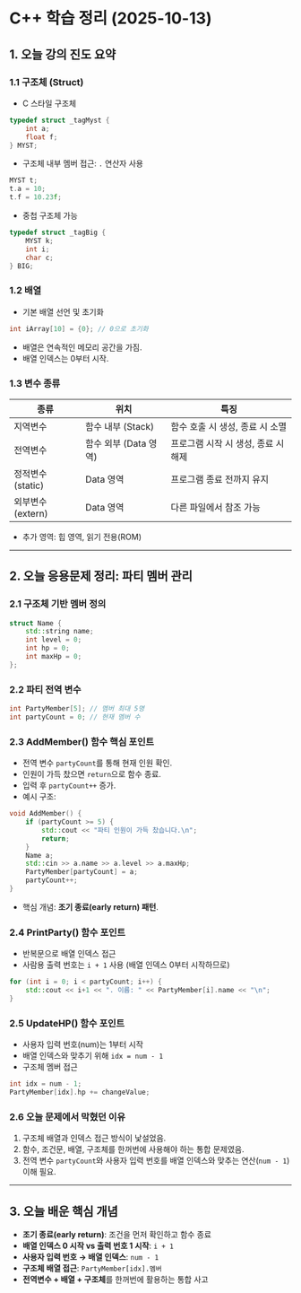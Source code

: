 # C++ 학습 정리 (2025-10-13)

## 1. 오늘 강의 진도 요약

### 1.1 구조체 (Struct)
- C 스타일 구조체
```cpp
typedef struct _tagMyst {
    int a;
    float f;
} MYST;
```
- 구조체 내부 멤버 접근: `.` 연산자 사용
```cpp
MYST t;
t.a = 10;
t.f = 10.23f;
```
- 중첩 구조체 가능
```cpp
typedef struct _tagBig {
    MYST k;
    int i;
    char c;
} BIG;
```

### 1.2 배열
- 기본 배열 선언 및 초기화
```cpp
int iArray[10] = {0}; // 0으로 초기화
```
- 배열은 연속적인 메모리 공간을 가짐.
- 배열 인덱스는 0부터 시작.

### 1.3 변수 종류
| 종류 | 위치 | 특징 |
|------|------|------|
| 지역변수 | 함수 내부 (Stack) | 함수 호출 시 생성, 종료 시 소멸 |
| 전역변수 | 함수 외부 (Data 영역) | 프로그램 시작 시 생성, 종료 시 해제 |
| 정적변수(static) | Data 영역 | 프로그램 종료 전까지 유지 |
| 외부변수(extern) | Data 영역 | 다른 파일에서 참조 가능 |

- 추가 영역: 힙 영역, 읽기 전용(ROM)

---

## 2. 오늘 응용문제 정리: 파티 멤버 관리

### 2.1 구조체 기반 멤버 정의
```cpp
struct Name {
    std::string name;
    int level = 0;
    int hp = 0;
    int maxHp = 0;
};
```

### 2.2 파티 전역 변수
```cpp
int PartyMember[5]; // 멤버 최대 5명
int partyCount = 0; // 현재 멤버 수
```

### 2.3 AddMember() 함수 핵심 포인트
- 전역 변수 `partyCount`를 통해 현재 인원 확인.
- 인원이 가득 찼으면 `return`으로 함수 종료.
- 입력 후 `partyCount++` 증가.
- 예시 구조:
```cpp
void AddMember() {
    if (partyCount >= 5) {
        std::cout << "파티 인원이 가득 찼습니다.\n";
        return;
    }
    Name a;
    std::cin >> a.name >> a.level >> a.maxHp;
    PartyMember[partyCount] = a;
    partyCount++;
}
```
- 핵심 개념: **조기 종료(early return) 패턴**.

### 2.4 PrintParty() 함수 포인트
- 반복문으로 배열 인덱스 접근
- 사람용 출력 번호는 `i + 1` 사용 (배열 인덱스 0부터 시작하므로)
```cpp
for (int i = 0; i < partyCount; i++) {
    std::cout << i+1 << ". 이름: " << PartyMember[i].name << "\n";
}
```

### 2.5 UpdateHP() 함수 포인트
- 사용자 입력 번호(num)는 1부터 시작
- 배열 인덱스와 맞추기 위해 `idx = num - 1`
- 구조체 멤버 접근
```cpp
int idx = num - 1;
PartyMember[idx].hp += changeValue;
```

### 2.6 오늘 문제에서 막혔던 이유
1. 구조체 배열과 인덱스 접근 방식이 낯설었음.
2. 함수, 조건문, 배열, 구조체를 한꺼번에 사용해야 하는 통합 문제였음.
3. 전역 변수 `partyCount`와 사용자 입력 번호를 배열 인덱스와 맞추는 연산(`num - 1`) 이해 필요.

---

## 3. 오늘 배운 핵심 개념
- **조기 종료(early return)**: 조건을 먼저 확인하고 함수 종료
- **배열 인덱스 0 시작 vs 출력 번호 1 시작**: `i + 1`
- **사용자 입력 번호 → 배열 인덱스**: `num - 1`
- **구조체 배열 접근**: `PartyMember[idx].멤버`
- **전역변수 + 배열 + 구조체**를 한꺼번에 활용하는 통합 사고

